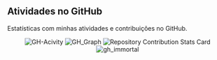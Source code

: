 ## Atividades no GitHub
Estatísticas com minhas atividades e contribuições no GitHub.

<div align="center">
<img alt="GH-Acivity" src="https://github-stats-alpha.vercel.app/api?username=mayannaoliveira&cc=22272e&tc=37BCF6&ic=fff&bc=0000"/>
  <img alt="GH_Graph" src="https://github-readme-activity-graph.vercel.app/graph?username=mayannaoliveira&theme=github-compact&hide_border=false"/>
  <img alt=" Repository Contribution Stats Card" src="https://github-contributor-stats.vercel.app/api?username=mayannaoliveira&hide=B&theme=onedark"/>
  <img alt="gh_immortal" src="https://github-immortality.vercel.app/api?username=mayannaoliveira"/>
  </div>

<!--START_SECTION:activity-->
<!--END_SECTION:activity-->

